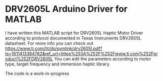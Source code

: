 # DRV2605L Arduino Driver for MATLAB
I have written this MATLAB script for DRV2605L Haptic Motor Driver according to protocol documented in Texas Instruments DRV2605L datasheet.
For more info you can check out https://www.ti.com/lit/ds/symlink/drv2605l.pdf?ts=1611413384762&ref_url=https%253A%252F%252Fwww.ti.com%252Fproduct%252FDRV2605L
You can edit the parameters according to motor type, target frequency and immersion haptic library.

The code is a work-in-progress
